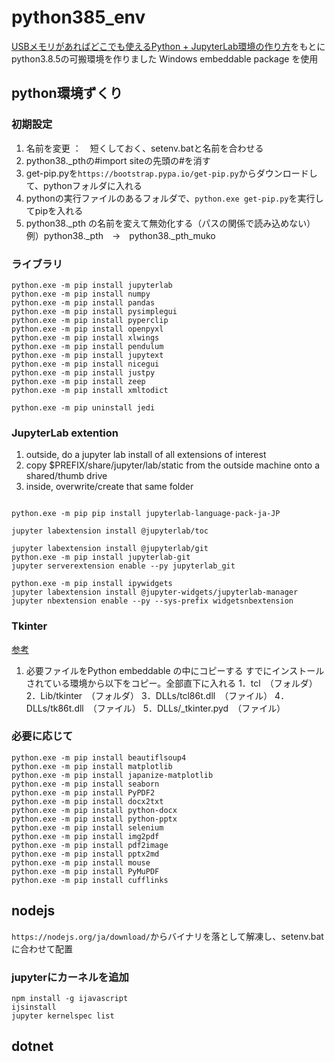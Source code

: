 # python385_env

[USBメモリがあればどこでも使えるPython + JupyterLab環境の作り方](https://gammasoft.jp/blog/python-and-jupyterlab-in-usb-stick/)をもとにpython3.8.5の可搬環境を作りました
Windows embeddable package を使用 

## python環境ずくり

### 初期設定
1. 名前を変更 ：　短くしておく、setenv.batと名前を合わせる
1. python38._pthの#import siteの先頭の#を消す
1. get-pip.pyを`https://bootstrap.pypa.io/get-pip.py`からダウンロードして、pythonフォルダに入れる
1. pythonの実行ファイルのあるフォルダで、`python.exe get-pip.py`を実行してpipを入れる
1. python38._pth の名前を変えて無効化する（パスの関係で読み込めない）
   例）python38._pth　→　python38._pth_muko


### ライブラリ
```
python.exe -m pip install jupyterlab
python.exe -m pip install numpy
python.exe -m pip install pandas
python.exe -m pip install pysimplegui
python.exe -m pip install pyperclip
python.exe -m pip install openpyxl
python.exe -m pip install xlwings
python.exe -m pip install pendulum
python.exe -m pip install jupytext
python.exe -m pip install nicegui
python.exe -m pip install justpy
python.exe -m pip install zeep
python.exe -m pip install xmltodict
```

```
python.exe -m pip uninstall jedi
```

### JupyterLab extention

1. outside, do a jupyter lab install of all extensions of interest
1. copy $PREFIX/share/jupyter/lab/static from the outside machine onto a shared/thumb drive
1. inside, overwrite/create that same folder

```

python.exe -m pip pip install jupyterlab-language-pack-ja-JP

jupyter labextension install @jupyterlab/toc

jupyter labextension install @jupyterlab/git
python.exe -m pip install jupyterlab-git
jupyter serverextension enable --py jupyterlab_git

python.exe -m pip install ipywidgets
jupyter labextension install @jupyter-widgets/jupyterlab-manager
jupyter nbextension enable --py --sys-prefix widgetsnbextension

```


### Tkinter
[参考](https://tanakatarou.tech/345/)

1. 必要ファイルをPython embeddable の中にコピーする
   すでにインストールされている環境から以下をコピー。全部直下に入れる
    1．tcl　（フォルダ）
    2．Lib/tkinter　（フォルダ）
    3．DLLs/tcl86t.dll　（ファイル）
    4．DLLs/tk86t.dll　（ファイル）
    5．DLLs/_tkinter.pyd　（ファイル）

### 必要に応じて
```
python.exe -m pip install beautiflsoup4
python.exe -m pip install matplotlib
python.exe -m pip install japanize-matplotlib
python.exe -m pip install seaborn
python.exe -m pip install PyPDF2
python.exe -m pip install docx2txt
python.exe -m pip install python-docx
python.exe -m pip install python-pptx
python.exe -m pip install selenium
python.exe -m pip install img2pdf
python.exe -m pip install pdf2image
python.exe -m pip install pptx2md
python.exe -m pip install mouse
python.exe -m pip install PyMuPDF
python.exe -m pip install cufflinks
```


## nodejs

`https://nodejs.org/ja/download/`からバイナリを落として解凍し、setenv.batに合わせて配置

### jupyterにカーネルを追加

```
npm install -g ijavascript
ijsinstall
jupyter kernelspec list
```

## dotnet

